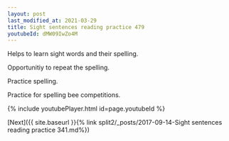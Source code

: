 ```yaml
---
layout: post
last_modified_at: 2021-03-29
title: Sight sentences reading practice 479
youtubeId: dMW09IwZo4M
---
```

 
 
Helps to learn sight words and their spelling.

Opportunitiy to repeat the spelling. 

Practice spelling. 
 
Practice for spelling bee competitions. 
 
{% include youtubePlayer.html id=page.youtubeId %}
 
 

[Next]({{ site.baseurl }}{% link  split2/_posts/2017-09-14-Sight sentences reading practice 341.md%})
 
